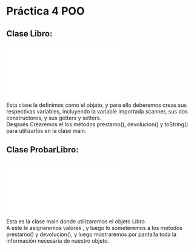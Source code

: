 # Práctica 4  POO
## Clase Libro:
![Imagen 1](/Programacion/P4-POO/T4-POO-Libro/Libro/Libro.java) \
Esta clase la definimos como el objeto, y para ello deberemos creas sus respectivas variables, incluyendo la variable importada scanner, sus dos constructores, y sus getters y setters. \
Después Crearemos el los métodos prestamo(), devolucion() y toString() para utilizarlos en la clase main. 
## Clase ProbarLibro:
![Imagen 2](/Programacion/P4-POO/T4-POO-Libro/Libro/ProbarLibro.java) \
Esta es la clase main donde utilizaremos el objeto Libro. \
A este le asignaremos valores , y luego lo someteremos a los métodos prestamo() y devolucion(), y luego mostraremos por pantalla toda la información necesaria de nuestro objeto.
